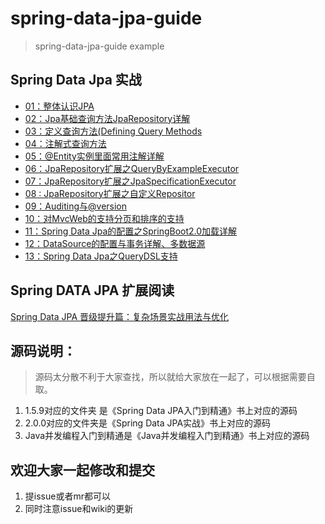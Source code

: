 # spring-data-jpa-guide
> spring-data-jpa-guide example

## Spring Data Jpa 实战					- [01：整体认识JPA](./《SpringDataJpa实战》书/01.md)					- [02：Jpa基础查询方法JpaRepository详解		](./《SpringDataJpa实战》书/02.md)							- [03：定义查询方法(Defining Query Methods	](./《SpringDataJpa实战》书/03.md)									- [04：注解式查询方法	](./《SpringDataJpa实战》书/04.md)									- [05：@Entity实例里面常用注解详解			](./《SpringDataJpa实战》书/05.md)							- [06：JpaRepository扩展之QueryByExampleExecutor](./《SpringDataJpa实战》书/06.md)										- [07：JpaRepository扩展之JpaSpecificationExecutor](./《SpringDataJpa实战》书/07.md)										- [08 :  JpaRepository扩展之自定义Repositor	](./《SpringDataJpa实战》书/08.md)									- [09：Auditing与@version					](./《SpringDataJpa实战》书/09.md)					- [10：对MvcWeb的支持分页和排序的支持			](./《SpringDataJpa实战》书/10.md)						- [11：Spring Data Jpa的配置之SpringBoot2.0加载详解](./《SpringDataJpa实战》书/11.md)										- [12：DataSource的配置与事务详解、多数据源		](./《SpringDataJpa实战》书/12.md)								- [13：Spring Data Jpa之QueryDSL支持	](./《SpringDataJpa实战》书/13.md)				

## Spring DATA JPA 扩展阅读
[Spring Data JPA 晋级提升篇：复杂场景实战用法与优化](./SpringDataJpa高级用法补充/SpringDataJPA的一些高级用法扩展.md)
## 源码说明：
> 源码太分散不利于大家查找，所以就给大家放在一起了，可以根据需要自取。

1. 1.5.9对应的文件夹 是《Spring Data JPA入门到精通》书上对应的源码
2. 2.0.0对应的文件夹是《Spring Data JPA实战》书上对应的源码
3. Java并发编程入门到精通是《Java并发编程入门到精通》书上对应的源码

## 欢迎大家一起修改和提交
1. 提issue或者mr都可以
2. 同时注意issue和wiki的更新
